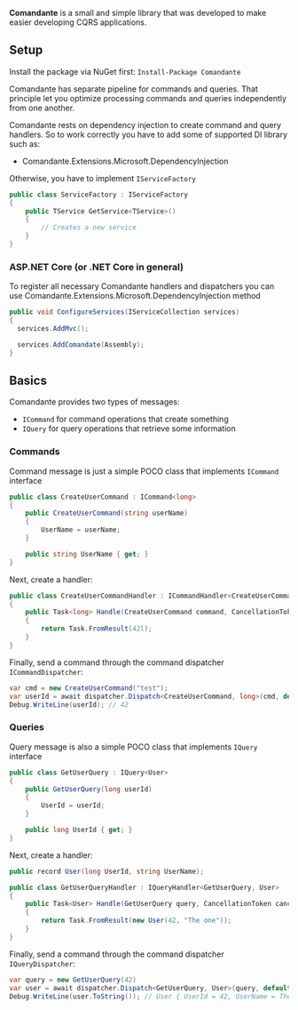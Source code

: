 **Comandante** is a small and simple library that was developed to make easier developing CQRS applications.

## Setup
Install the package via NuGet first:
`Install-Package Comandante`

Comandante has separate pipeline for commands and queries. That principle let you optimize processing commands and queries independently from one another.

Comandante rests on dependency injection to create command and query handlers.
So to work correctly you have to add some of supported DI library such as:
* Comandante.Extensions.Microsoft.DependencyInjection

Otherwise, you have to implement `IServiceFactory`

```csharp
public class ServiceFactory : IServiceFactory
{   
    public TService GetService<TService>()
    {
        // Creates a new service
    }
}
```

### ASP.NET Core (or .NET Core in general)
To register all necessary Comandante handlers and dispatchers you can use Comandante.Extensions.Microsoft.DependencyInjection method
```csharp
public void ConfigureServices(IServiceCollection services)
{
  services.AddMvc();

  services.AddComandate(Assembly);
}
```

## Basics
Comandante provides two types of messages:
* `ICommand` for command operations that create something
* `IQuery` for query operations that retrieve some information

### Commands
Command message is just a simple POCO class that implements `ICommand` interface
```csharp
public class CreateUserCommand : ICommand<long>
{
    public CreateUserCommand(string userName)
    {
        UserName = userName;
    }

    public string UserName { get; }
}
```

Next, create a handler:
```csharp
public class CreateUserCommandHandler : ICommandHandler<CreateUserCommand, long>
{
    public Task<long> Handle(CreateUserCommand command, CancellationToken cancellationToken)
    {
        return Task.FromResult(42l);
    }
}
```
Finally, send a command through the command dispatcher `ICommandDispatcher`:
```csharp
var cmd = new CreateUserCommand("test");
var userId = await dispatcher.Dispatch<CreateUserCommand, long>(cmd, default);
Debug.WriteLine(userId); // 42
```

### Queries
Query message is also a simple POCO class that implements `IQuery` interface
```csharp
public class GetUserQuery : IQuery<User>
{
    public GetUserQuery(long userId)
    {
        UserId = userId;
    }

    public long UserId { get; }
}
```

Next, create a handler:
```csharp
public record User(long UserId, string UserName);

public class GetUserQueryHandler : IQueryHandler<GetUserQuery, User>
{
    public Task<User> Handle(GetUserQuery query, CancellationToken cancellationToken)
    {
        return Task.FromResult(new User(42, "The one"));
    }
}
```
Finally, send a command through the command dispatcher `IQueryDispatcher`:
```csharp
var query = new GetUserQuery(42)
var user = await dispatcher.Dispatch<GetUserQuery, User>(query, default);
Debug.WriteLine(user.ToString()); // User { UserId = 42, UserName = The one }
```